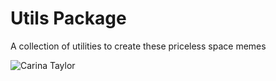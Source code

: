 # Utils Package

A collection of utilities to create these priceless space memes

![Carina Taylor](/imgs/Carina_Taylor_9714.jpg)
